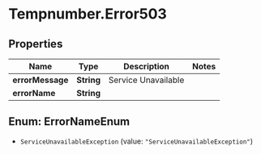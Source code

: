 # Tempnumber.Error503

## Properties

Name | Type | Description | Notes
------------ | ------------- | ------------- | -------------
**errorMessage** | **String** | Service Unavailable | 
**errorName** | **String** |  | 



## Enum: ErrorNameEnum


* `ServiceUnavailableException` (value: `"ServiceUnavailableException"`)




